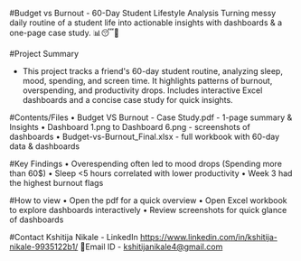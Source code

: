 #Budget vs Burnout - 60-Day Student Lifestyle Analysis
Turning messy daily routine of a student life into actionable insights with dashboards & a one-page case study. 📊😴💸

#Project Summary
- This project tracks a friend's 60-day student routine, analyzing sleep, mood, spending, and screen time.
  It highlights patterns of burnout, overspending, and productivity drops. Includes interactive Excel dashboards and a concise case study for quick insights.

#Contents/Files
• Budget VS Burnout - Case Study.pdf - 1-page summary & Insights
• Dashboard 1.png to Dashboard 6.png - screenshots of dashboards
• Budget-vs-Burnout_Final.xlsx - full workbook with 60-day data & dashboards

#Key Findings
• Overespending often led to mood drops (Spending more than 60$)
• Sleep <5 hours correlated with lower productivity
• Week 3 had the highest burnout flags

#How to view
• Open the pdf for a quick overview
• Open Excel workbook to explore dashboards interactively
• Review screenshots for quick glance of dashboards

#Contact
Kshitija Nikale - LinkedIn https://www.linkedin.com/in/kshitija-nikale-9935122b1/
💌Email ID - kshitijanikale4@gmail.com
  
